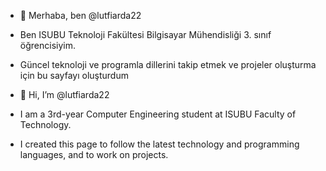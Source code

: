 - 👋 Merhaba, ben @lutfiarda22
- Ben ISUBU Teknoloji Fakültesi Bilgisayar Mühendisliği 3. sınıf öğrencisiyim.
- Güncel teknoloji ve programla dillerini takip etmek ve projeler oluşturma için bu sayfayı oluşturdum

  

- 👋 Hi, I’m @lutfiarda22
- I am a 3rd-year Computer Engineering student at ISUBU Faculty of Technology.
- I created this page to follow the latest technology and programming languages, and to work on projects.

<!---
lutfiarda22/lutfiarda22 is a ✨ special ✨ repository because its `README.md` (this file) appears on your GitHub profile.
You can click the Preview link to take a look at your changes.
--->
